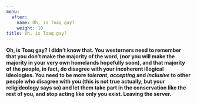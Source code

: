 ```yaml
---
menu:
  after: 
    name: Oh, is Toaq gay?
    weight: 10
title: Oh, is Toaq gay?
---
```



**Oh, is Toaq gay? I didn’t know that. You westerners need to remember that you don’t make the majority of the word, (nor you will make the majority in your very own homelands hopefully soon), and that majority of the people, in fact, do disagree with your incoherent illogical ideologies. You need to be more *tolerant*, *accepting* and *inclusive* to other people who disagree with you (this is not true actually, but your religideology says so) and let them take part in the conservation like the rest of you, and stop acting like only you exist. Leaving the server.**
